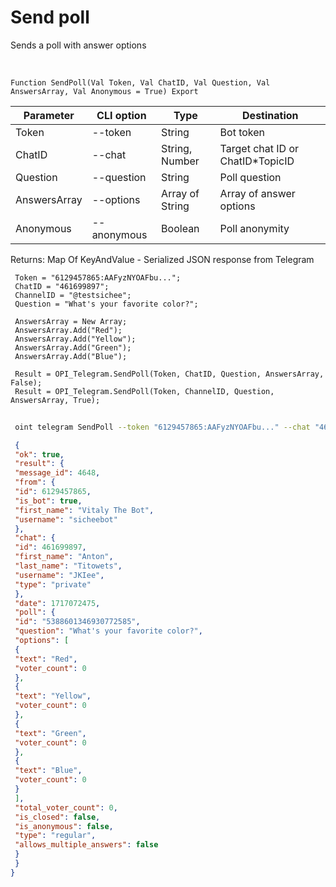 ﻿---
sidebar_position: 10
---

# Send poll
 Sends a poll with answer options


<br/>


`Function SendPoll(Val Token, Val ChatID, Val Question, Val AnswersArray, Val Anonymous = True) Export`

 | Parameter | CLI option | Type | Destination |
 |-|-|-|-|
 | Token | --token | String | Bot token |
 | ChatID | --chat | String, Number | Target chat ID or ChatID*TopicID |
 | Question | --question | String | Poll question |
 | AnswersArray | --options | Array of String | Array of answer options |
 | Anonymous | --anonymous | Boolean | Poll anonymity |

 
 Returns: Map Of KeyAndValue - Serialized JSON response from Telegram





```bsl title="Code example"
 Token = "6129457865:AAFyzNYOAFbu...";
 ChatID = "461699897";
 ChannelID = "@testsichee";
 Question = "What's your favorite color?";
 
 AnswersArray = New Array;
 AnswersArray.Add("Red");
 AnswersArray.Add("Yellow");
 AnswersArray.Add("Green");
 AnswersArray.Add("Blue");
 
 Result = OPI_Telegram.SendPoll(Token, ChatID, Question, AnswersArray, False);
 Result = OPI_Telegram.SendPoll(Token, ChannelID, Question, AnswersArray, True);
```
	


```sh title="CLI command example"
 
 oint telegram SendPoll --token "6129457865:AAFyzNYOAFbu..." --chat "461699897" --question %question% --options %options% --anonymous %anonymous%

```

```json title="Result"
 {
 "ok": true,
 "result": {
 "message_id": 4648,
 "from": {
 "id": 6129457865,
 "is_bot": true,
 "first_name": "Vitaly The Bot",
 "username": "sicheebot"
 },
 "chat": {
 "id": 461699897,
 "first_name": "Anton",
 "last_name": "Titowets",
 "username": "JKIee",
 "type": "private"
 },
 "date": 1717072475,
 "poll": {
 "id": "5388601346930772585",
 "question": "What's your favorite color?",
 "options": [
 {
 "text": "Red",
 "voter_count": 0
 },
 {
 "text": "Yellow",
 "voter_count": 0
 },
 {
 "text": "Green",
 "voter_count": 0
 },
 {
 "text": "Blue",
 "voter_count": 0
 }
 ],
 "total_voter_count": 0,
 "is_closed": false,
 "is_anonymous": false,
 "type": "regular",
 "allows_multiple_answers": false
 }
 }
}
```
